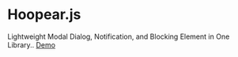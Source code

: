 Hoopear.js
=======

Lightweight Modal Dialog, Notification, and Blocking Element in One Library.. [Demo](http://davigmacode.github.io/hoopear/)